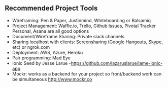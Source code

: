 ## Recommended Project Tools

* Wireframing: Pen & Paper, Justinmind, Whiteboarding or Balsamiq
* Project Management: Waffle.io, Trello, Github Issues, Pivotal Tracker Personal, Asana are all good options
* Document/Wireframe Sharing: Private slack channels
* Sharing localhost with clients: Screensharing (Google Hangouts, Skype, etc) or ngrok.com
* Deployment: AWS, Azure, Heroku
* Pair programming: Mad Eye
* Ionic Seed by Jesse Larue -https://github.com/lazaruslarue/lame-ionic-app
* Mockr: works as a backend for your project so front/backend work can be simultaneous http://www.mockr.co
